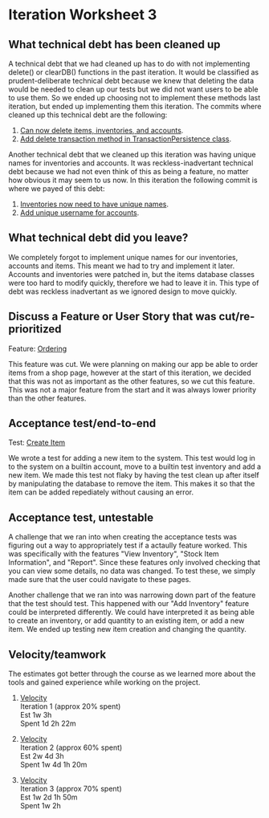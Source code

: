 # Iteration Worksheet 3

## What technical debt has been cleaned up

A technical debt that we had cleaned up has to do with not implementing delete() or clearDB() functions in the past iteration. 
It would be classified as prudent-deliberate technical debt because we knew that deleting the data would be needed to clean up our tests but we did not want users to be able to use them.
So we ended up choosing not to implement these methods last iteration, but ended up implementing them this iteration.
The commits where cleaned up this technical debt are the following:

1.  [Can now delete items, inventories, and accounts](https://code.cs.umanitoba.ca/winter-2022-a02/group-14/warehouse-inventory-system/-/commit/bb3d413130bd9294d70946a3b4d869029c76ec3e).
2. [Add delete transaction method in TransactionPersistence class](https://code.cs.umanitoba.ca/winter-2022-a02/group-14/warehouse-inventory-system/-/commit/b6e4f68e6b83e7c8f63091bc08a2aa2b2d672b9f).

Another technical debt that we cleaned up this iteration was having unique names for inventories and accounts.
It was reckless-inadvertant technical debt because we had not even think of this as being a feature, no matter how obvious it may seem to us now.
In this iteration the following commit is where we payed of this debt:

1. [Inventories now need to have unique names](https://code.cs.umanitoba.ca/winter-2022-a02/group-14/warehouse-inventory-system/-/commit/0d192cf08c3bd98222431b955517a4a39be42747).
2. [Add unique username for accounts](https://code.cs.umanitoba.ca/winter-2022-a02/group-14/warehouse-inventory-system/-/commit/64f038a8766465ac0b7e54a57a8da016d263502c).

## What technical debt did you leave?

We completely forgot to implement unique names for our inventories, accounts and items. This meant we had to try and implement it later. Accounts and inventories were patched in, but the items database classes were too hard to modify quickly, therefore we had to leave it in. This type of debt was reckless inadvertant as we ignored design to move quickly.

## Discuss a Feature or User Story that was cut/re-prioritized

Feature: [Ordering](https://code.cs.umanitoba.ca/winter-2022-a02/group-14/warehouse-inventory-system/-/issues/16)

This feature was cut. We were planning on making our app be able to order items from a shop page, however at the start of this iteration, we decided that this was not as important as the other features, so we cut this feature. This was not a major feature from the start and it was always lower priority than the other features.

## Acceptance test/end-to-end

Test: [Create Item](https://code.cs.umanitoba.ca/winter-2022-a02/group-14/warehouse-inventory-system/-/blob/development/app/src/androidTest/java/presentation/CreateItemSystemTest.java)

We wrote a test for adding a new item to the system. This test would log in to the system on a builtin account, move to a builtin test inventory and add a new item. We made this test not flaky by having the test clean up after itself by manipulating the database to remove the item. This makes it so that the item can be added repediately without causing an error.

## Acceptance test, untestable

A challenge that we ran into when creating the acceptance tests was figuring out a way to appropriately test if a actaully feature worked.
This was specifically with the features "View Inventory", "Stock Item Information", and "Report".
Since these features only involved checking that you can view some details, no data was changed. 
To test these, we simply made sure that the user could navigate to these pages.

Another challenge that we ran into was narrowing down part of the feature that the test should test.
This happened with our "Add Inventory" feature could be interpreted differently.
We could have interpreted it as being able to create an inventory, or add quantity to an existing item, or add a new item.
We ended up testing new item creation and changing the quantity.

## Velocity/teamwork

The estimates got better through the course as we learned more about the tools and gained experience while working on the project.

1. [Velocity](https://code.cs.umanitoba.ca/winter-2022-a02/group-14/warehouse-inventory-system/-/milestones/2#tab-issues)\
Iteration 1 (approx 20% spent)\
Est 1w 3h\
Spent 1d 2h 22m

2. [Velocity](https://code.cs.umanitoba.ca/winter-2022-a02/group-14/warehouse-inventory-system/-/milestones/3#tab-issues)\
Iteration 2 (approx 60% spent)\
Est 2w 4d 3h\
Spent 1w 4d 1h 20m

3. [Velocity](https://code.cs.umanitoba.ca/winter-2022-a02/group-14/warehouse-inventory-system/-/milestones/4#tab-issues)\
Iteration 3 (approx 70% spent)\
Est 1w 2d 1h 50m\
Spent 1w 2h


